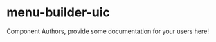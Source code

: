 menu-builder-uic
===============================================


Component Authors, provide some documentation for your users here!